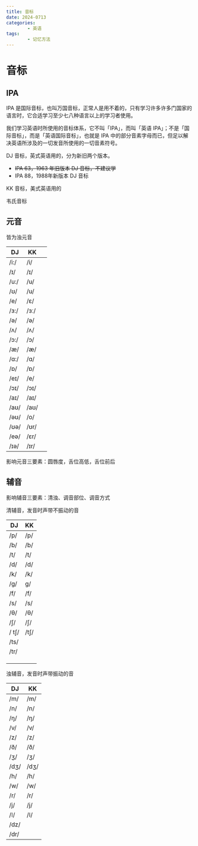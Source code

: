 ```yaml
---
title: 音标
date: 2024-0713
categories:
        - 英语
tags:
        - 记忆方法
---
```


# 音标

## IPA

IPA 是国际音标，也叫万国音标，正常人是用不着的，只有学习许多许多门国家的语言时，它合适学习至少七八种语言以上的学习者使用。

我们学习英语时所使用的音标体系，它不叫「IPA」，而叫「英语 IPA」；不是「国际音标」，而是「英语国际音标」，也就是 IPA 中的部分音素字母而已，但足以解决英语所涉及的一切发音所使用的一切音素符号。

DJ 音标，英式英语用的，分为新旧两个版本。

- ~~IPA 63，1963 年旧版本 DJ 音标，不建议学~~
- IPA 88，1988年新版本 DJ 音标

KK 音标，美式英语用的

韦氏音标

## 元音

皆为浊元音

| DJ   | KK   |      |
| ---- | ---- | ---- |
| /i:/ | /i/  |      |
| /ɪ/  | /ɪ/  |      |
| /u:/ | /u/  |      |
| /ʊ/  | /u/  |      |
| /e/  | /ɛ/  |      |
| /ɜ:/ | /ɜː/ |      |
| /ə/  | /ə/  |      |
| /ʌ/  | /ʌ/  |      |
| /ɔ:/ | /ɔ/  |      |
| /æ/  | /æ/  |      |
| /ɑ:/ | /ɑ/  |      |
| /ɒ/  | /ɒ/  |      |
| /eɪ/ | /e/  |      |
| /ɔɪ/ | /ɔɪ/ |      |
| /aɪ/ | /aɪ/ |      |
| /aʊ/ | /aʊ/ |      |
| /əʊ/ | /o/  |      |
| /ʊə/ | /ʊr/ |      |
| /eə/ | /ɛr/ |      |
| /ɪə/ | /ɪr/ |      |

影响元音三要素：圆唇度，舌位高低，舌位前后

## 辅音

影响辅音三要素：清浊、调音部位、调音方式

清辅音，发音时声带不振动的音

| DJ    | KK   |
| ----- | ---- |
| /p/   | /p/  |
| /b/   | /b/  |
| /t/   | /t/  |
| /d/   | /d/  |
| /k/   | /k/  |
| /g/   | g/   |
| /f/   | /f/  |
| /s/   | /s/  |
| /θ/   | /θ/  |
| /ʃ/   | /ʃ/  |
| / tʃ/ | /tʃ/ |
| /ts/  |      |
| /tr/  |      |
|       |      |
|       |      |
|       |      |

浊辅音，发音时声带振动的音

| DJ   | KK   |
| ---- | ---- |
| /m/  | /m/  |
| /n/  | /n/  |
| /ŋ/  | /ŋ/  |
| /v/  | /v/  |
| /z/  | /z/  |
| /ð/  | /ð/  |
| /ʒ/  | /ʒ/  |
| /dʒ/ | /dʒ/ |
| /h/  | /h/  |
| /w/  | /w/  |
| /r/  | /r/  |
| /j/  | /j/  |
| /ǀ/  | /ǀ/  |
| /dz/ |      |
| /dr/ |      |

